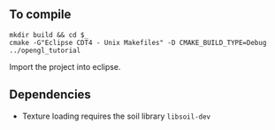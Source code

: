 ## To compile

```
mkdir build && cd $_
cmake -G"Eclipse CDT4 - Unix Makefiles" -D CMAKE_BUILD_TYPE=Debug ../opengl_tutorial
```
Import the project into eclipse.

## Dependencies

* Texture loading requires the soil library `libsoil-dev`
